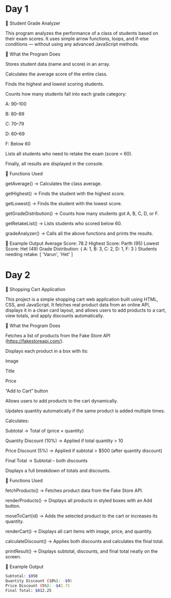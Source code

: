 # Day 1
📘 Student Grade Analyzer

This program analyzes the performance of a class of students based on their exam scores.
It uses simple arrow functions, loops, and if-else conditions — without using any advanced JavaScript methods.

🔹 What the Program Does

Stores student data (name and score) in an array.

Calculates the average score of the entire class.

Finds the highest and lowest scoring students.

Counts how many students fall into each grade category:

A: 90–100

B: 80–89

C: 70–79

D: 60–69

F: Below 60

Lists all students who need to retake the exam (score < 60).

Finally, all results are displayed in the console.

🔹 Functions Used

getAverage() → Calculates the class average.

getHighest() → Finds the student with the highest score.

getLowest() → Finds the student with the lowest score.

getGradeDistribution() → Counts how many students got A, B, C, D, or F.

getRetakeList() → Lists students who scored below 60.

gradeAnalyzer() → Calls all the above functions and prints the results.

🔹 Example Output
Average Score: 78.2
Highest Score: Parth (95)
Lowest Score: Het (49)
Grade Distribution: { A: 1, B: 3, C: 2, D: 1, F: 3 }
Students needing retake: [ 'Varun', 'Het' ]


# Day 2

🛒 Shopping Cart Application

This project is a simple shopping cart web application built using HTML, CSS, and JavaScript.
It fetches real product data from an online API, displays it in a clean card layout, and allows users to add products to a cart, view totals, and apply discounts automatically.

🔹 What the Program Does

Fetches a list of products from the Fake Store API (https://fakestoreapi.com/).

Displays each product in a box with its:

Image

Title

Price

“Add to Cart” button

Allows users to add products to the cart dynamically.

Updates quantity automatically if the same product is added multiple times.

Calculates:

Subtotal → Total of (price × quantity)

Quantity Discount (10%) → Applied if total quantity > 10

Price Discount (5%) → Applied if subtotal > $500 (after quantity discount)

Final Total → Subtotal – both discounts

Displays a full breakdown of totals and discounts.

🔹 Functions Used

fetchProducts() → Fetches product data from the Fake Store API.

renderProducts() → Displays all products in styled boxes with an Add button.

moveToCart(id) → Adds the selected product to the cart or increases its quantity.

renderCart() → Displays all cart items with image, price, and quantity.

calculateDiscount() → Applies both discounts and calculates the final total.

printResult() → Displays subtotal, discounts, and final total neatly on the screen.

🔹 Example Output

```bash
Subtotal: $950
Quantity Discount (10%): -$95
Price Discount (5%): -$42.75
Final Total: $812.25
```
